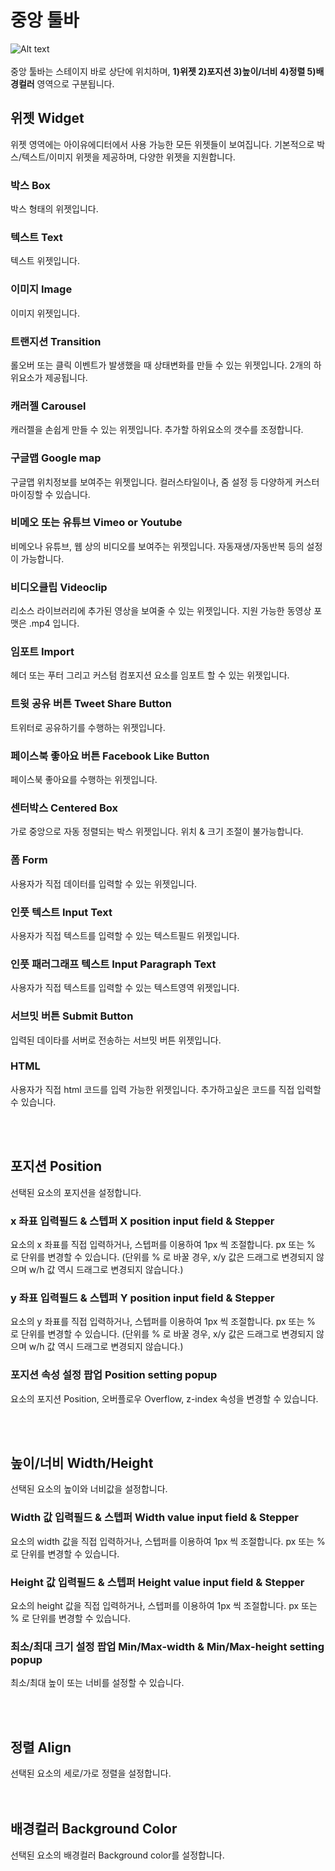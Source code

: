 # 중앙 툴바
![Alt text](/../img/mid-toolbar.png)<br /><br />
중앙 툴바는 스테이지 바로 상단에 위치하며, __1)위젯 2)포지션 3)높이/너비 4)정렬 5)배경컬러__ 영역으로 구분됩니다.<br />


## 위젯 Widget
위젯 영역에는 아이유에디터에서 사용 가능한 모든 위젯들이 보여집니다. 기본적으로 박스/텍스트/이미지 위젯을 제공하며, 다양한 위젯을 지원합니다.<br />

### 박스 Box
박스 형태의 위젯입니다.

### 텍스트 Text
텍스트 위젯입니다.

### 이미지 Image
이미지 위젯입니다.

### 트랜지션 Transition
롤오버 또는 클릭 이벤트가 발생했을 때 상태변화를 만들 수 있는 위젯입니다. 2개의 하위요소가 제공됩니다.

### 캐러젤 Carousel
캐러젤을 손쉽게 만들 수 있는 위젯입니다. 추가할 하위요소의 갯수를 조정합니다.

### 구글맵 Google map
구글맵 위치정보를 보여주는 위젯입니다. 컬러스타일이나, 줌 설정 등 다양하게 커스터마이징할 수 있습니다.

### 비메오 또는 유튜브 Vimeo or Youtube
비메오나 유튜브, 웹 상의 비디오를 보여주는 위젯입니다. 자동재생/자동반복 등의 설정이 가능합니다.

### 비디오클립 Videoclip
리소스 라이브러리에 추가된 영상을 보여줄 수 있는 위젯입니다. 지원 가능한 동영상 포맷은 .mp4 입니다.

### 임포트 Import
헤더 또는 푸터 그리고 커스텀 컴포지션 요소를 임포트 할 수 있는 위젯입니다.

### 트윗 공유 버튼 Tweet Share Button
트위터로 공유하기를 수행하는 위젯입니다.

### 페이스북 좋아요 버튼 Facebook Like Button
페이스북 좋아요를 수행하는 위젯입니다.

### 센터박스 Centered Box
가로 중앙으로 자동 정렬되는 박스 위젯입니다. 위치 & 크기 조절이 불가능합니다.

### 폼 Form
사용자가 직접 데이터를 입력할 수 있는 위젯입니다.

### 인풋 텍스트 Input Text
사용자가 직접 텍스트를 입력할 수 있는 텍스트필드 위젯입니다.

### 인풋 패러그래프 텍스트 Input Paragraph Text
사용자가 직접 텍스트를 입력할 수 있는 텍스트영역 위젯입니다.

### 서브밋 버튼 Submit Button
입력된 데이타를 서버로 전송하는 서브밋 버튼 위젯입니다.

### HTML
사용자가 직접 html 코드를 입력 가능한 위젯입니다. 추가하고싶은 코드를 직접 입력할 수 있습니다.

<br /><br />




## 포지션 Position
선택된 요소의 포지션을 설정합니다.<br />


### x 좌표 입력필드 & 스텝퍼 X position input field & Stepper
요소의 x 좌표를 직접 입력하거나, 스텝퍼를 이용하여 1px 씩 조절합니다. px 또는 % 로 단위를 변경할 수 있습니다. (단위를 % 로 바꿀 경우, x/y 값은 드래그로 변경되지 않으며 w/h 값 역시 드래그로 변경되지 않습니다.)

### y 좌표 입력필드 & 스텝퍼 Y position input field & Stepper
요소의 y 좌표를 직접 입력하거나, 스텝퍼를 이용하여 1px 씩 조절합니다. px 또는 % 로 단위를 변경할 수 있습니다. (단위를 % 로 바꿀 경우, x/y 값은 드래그로 변경되지 않으며 w/h 값 역시 드래그로 변경되지 않습니다.)

### 포지션 속성 설정 팝업 Position setting popup
요소의 포지션 Position, 오버플로우 Overflow, z-index 속성을 변경할 수 있습니다. 

<br /><br />


## 높이/너비 Width/Height 
선택된 요소의 높이와 너비값을 설정합니다.<br />


### Width 값 입력필드 & 스텝퍼 Width value input field & Stepper
요소의 width 값을 직접 입력하거나, 스텝퍼를 이용하여 1px 씩 조절합니다. px 또는 % 로 단위를 변경할 수 있습니다.

### Height 값 입력필드 & 스텝퍼 Height value input field & Stepper
요소의 height 값을 직접 입력하거나, 스텝퍼를 이용하여 1px 씩 조절합니다. px 또는 % 로 단위를 변경할 수 있습니다.

### 최소/최대 크기 설정 팝업 Min/Max-width & Min/Max-height setting popup 
최소/최대 높이 또는 너비를 설정할 수 있습니다.

<br /><br />


## 정렬 Align
선택된 요소의 세로/가로 정렬을 설정합니다. <br /><br /><br />

## 배경컬러 Background Color
선택된 요소의 배경컬러 Background color를 설정합니다. <br /><br />
